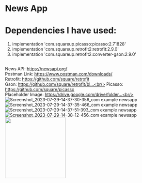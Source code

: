 # News App
# Dependencies I have used: <br/>
1. implementation 'com.squareup.picasso:picasso:2.71828'<br/>
2. implementation 'com.squareup.retrofit2:retrofit:2.9.0'<br/>
3. implementation 'com.squareup.retrofit2:converter-gson:2.9.0'<br/><br/>

News API: https://newsapi.org/<br/>
Postman Link: https://www.postman.com/downloads/<br/>
Retrofit: https://github.com/square/retrofit<br/>
Gson: https://github.com/square/retrofit/bl...<br/>
Picasso: https://github.com/square/picasso<br/>
Placeholder Image: https://drive.google.com/drive/folder...<br/><br/>
![Screenshot_2023-07-29-14-37-30-356_com example newsapp](https://github.com/Sandeep-coder-app/News-App/assets/122556666/df307ac7-3709-4b11-bdd3-de0d2baa5b7e)
![Screenshot_2023-07-29-14-37-35-466_com example newsapp](https://github.com/Sandeep-coder-app/News-App/assets/122556666/fafa6968-5892-43fd-9d7c-63df21060a16)
![Screenshot_2023-07-29-14-37-51-393_com example newsapp](https://github.com/Sandeep-coder-app/News-App/assets/122556666/2222b8f2-aca8-4416-b811-bc313dd9f5dd)
![Screenshot_2023-07-29-14-38-12-456_com example newsapp](https://github.com/Sandeep-coder-app/News-App/assets/122556666/b129fa8c-126e-4739-a239-764131a0f0a0)
<img src="https://github.com/Sandeep-coder-app/News-App/assets/122556666/df307ac7-3709-4b11-bdd3-de0d2baa5b7e.png" width="200" />
